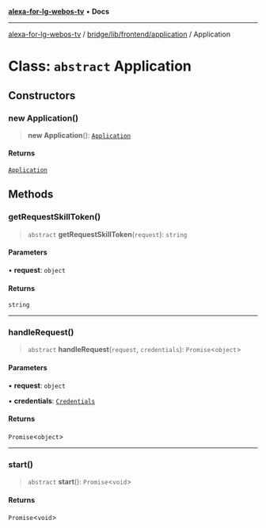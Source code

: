 [**alexa-for-lg-webos-tv**](../../../../../README.md) • **Docs**

***

[alexa-for-lg-webos-tv](../../../../../modules.md) / [bridge/lib/frontend/application](../README.md) / Application

# Class: `abstract` Application

## Constructors

### new Application()

> **new Application**(): [`Application`](Application.md)

#### Returns

[`Application`](Application.md)

## Methods

### getRequestSkillToken()

> `abstract` **getRequestSkillToken**(`request`): `string`

#### Parameters

• **request**: `object`

#### Returns

`string`

***

### handleRequest()

> `abstract` **handleRequest**(`request`, `credentials`): `Promise`\<`object`\>

#### Parameters

• **request**: `object`

• **credentials**: [`Credentials`](../../credentials/interfaces/Credentials.md)

#### Returns

`Promise`\<`object`\>

***

### start()

> `abstract` **start**(): `Promise`\<`void`\>

#### Returns

`Promise`\<`void`\>
